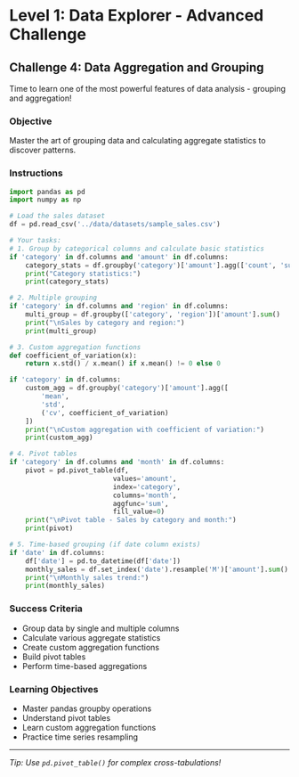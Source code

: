 # Level 1: Data Explorer - Advanced Challenge

## Challenge 4: Data Aggregation and Grouping

Time to learn one of the most powerful features of data analysis - grouping and aggregation!

### Objective
Master the art of grouping data and calculating aggregate statistics to discover patterns.

### Instructions

```python
import pandas as pd
import numpy as np

# Load the sales dataset
df = pd.read_csv('../data/datasets/sample_sales.csv')

# Your tasks:
# 1. Group by categorical columns and calculate basic statistics
if 'category' in df.columns and 'amount' in df.columns:
    category_stats = df.groupby('category')['amount'].agg(['count', 'sum', 'mean', 'std'])
    print("Category statistics:")
    print(category_stats)

# 2. Multiple grouping
if 'category' in df.columns and 'region' in df.columns:
    multi_group = df.groupby(['category', 'region'])['amount'].sum()
    print("\nSales by category and region:")
    print(multi_group)

# 3. Custom aggregation functions
def coefficient_of_variation(x):
    return x.std() / x.mean() if x.mean() != 0 else 0

if 'category' in df.columns:
    custom_agg = df.groupby('category')['amount'].agg([
        'mean', 
        'std',
        ('cv', coefficient_of_variation)
    ])
    print("\nCustom aggregation with coefficient of variation:")
    print(custom_agg)

# 4. Pivot tables
if 'category' in df.columns and 'month' in df.columns:
    pivot = pd.pivot_table(df, 
                          values='amount', 
                          index='category', 
                          columns='month', 
                          aggfunc='sum', 
                          fill_value=0)
    print("\nPivot table - Sales by category and month:")
    print(pivot)

# 5. Time-based grouping (if date column exists)
if 'date' in df.columns:
    df['date'] = pd.to_datetime(df['date'])
    monthly_sales = df.set_index('date').resample('M')['amount'].sum()
    print("\nMonthly sales trend:")
    print(monthly_sales)
```

### Success Criteria
- Group data by single and multiple columns
- Calculate various aggregate statistics
- Create custom aggregation functions
- Build pivot tables
- Perform time-based aggregations

### Learning Objectives
- Master pandas groupby operations
- Understand pivot tables
- Learn custom aggregation functions
- Practice time series resampling

---

*Tip: Use `pd.pivot_table()` for complex cross-tabulations!*